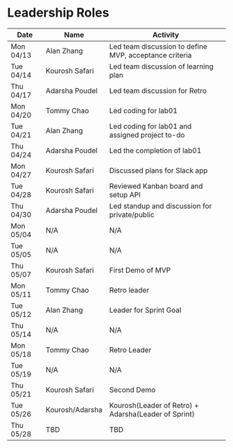 # Leadership Roles

| Date      | Name           | Activity                                               |
| --------- | -------------- | ------------------------------------------------------ |
| Mon 04/13 | Alan Zhang     | Led team discussion to define MVP, acceptance criteria |
| Tue 04/14 | Kourosh Safari | Led team discussion of learning plan                   |
| Thu 04/17 | Adarsha Poudel | Led team discussion for Retro                          |
| Mon 04/20 | Tommy Chao     | Led coding for lab01                                   |
| Tue 04/21 | Alan Zhang     | Led coding for lab01 and assigned project to-do        |
| Thu 04/24 | Adarsha Poudel | Led the completion of lab01                            |
| Mon 04/27 | Kourosh Safari | Discussed plans for Slack app                          |
| Tue 04/28 | Kourosh Safari | Reviewed Kanban board and setup API                    |
| Thu 04/30 | Adarsha Poudel | Led standup and discussion for private/public          |
| Mon 05/04 | N/A            | N/A                                                    |
| Tue 05/05 | N/A            | N/A                                                    |
| Thu 05/07 | Kourosh Safari | First Demo of MVP                                      |
| Mon 05/11 | Tommy Chao     | Retro leader                                           |
| Tue 05/12 | Alan Zhang     | Leader for Sprint Goal                                 |
| Thu 05/14 | N/A            | N/A                                                    |
| Mon 05/18 | Tommy Chao     | Retro Leader                                           |
| Tue 05/19 | N/A            | N/A                                                    |
| Thu 05/21 | Kourosh Safari | Second Demo                                            |
| Tue 05/26 | Kourosh/Adarsha| Kourosh(Leader of Retro) + Adarsha(Leader of Sprint)   |
| Thu 05/28 | TBD            | TBD                                                    |
